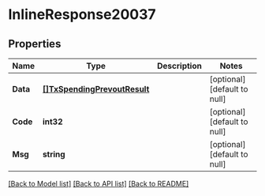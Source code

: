 # InlineResponse20037

## Properties
Name | Type | Description | Notes
------------ | ------------- | ------------- | -------------
**Data** | [**[]TxSpendingPrevoutResult**](TxSpendingPrevoutResult.md) |  | [optional] [default to null]
**Code** | **int32** |  | [optional] [default to null]
**Msg** | **string** |  | [optional] [default to null]

[[Back to Model list]](../README.md#documentation-for-models) [[Back to API list]](../README.md#documentation-for-api-endpoints) [[Back to README]](../README.md)

